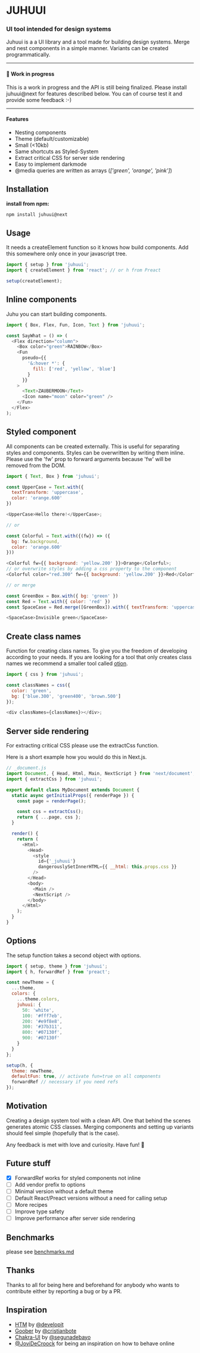 # JUHUUI

### UI tool intended for design systems

Juhuui is a a UI library and a tool made for building design systems. Merge and nest components in a simple manner. Variants can be created programmatically.

---

#### 🔔 Work in progress

This is a work in progress and the API is still being finalized. Please install juhuui@next for features described below.
You can of course test it and provide some feedback :-)

---

#### Features

- Nesting components
- Theme (default/customizable)
- Small (<10kb)
- Same shortcuts as Styled-System
- Extract critical CSS for server side rendering
- Easy to implement darkmode
- @media queries are written as arrays (_['green', 'orange', 'pink']_)

## Installation

**install from npm:**

```js
npm install juhuui@next
```

## Usage

It needs a createElement function so it knows how build components. Add this somewhere only once in your javascript tree.

```js
import { setup } from 'juhuui';
import { createElement } from 'react'; // or h from Preact

setup(createElement);
```

## Inline components

Juhu you can start building components.

```js
import { Box, Flex, Fun, Icon, Text } from 'juhuui';

const SayWhat = () => (
  <Flex direction="column">
    <Box color="green">RAINBOW</Box>
    <Fun
      pseudo={{
        '&:hover *': {
          fill: ['red', 'yellow', 'blue']
        }
      }}
    >
      <Text>ZAUBERMOON</Text>
      <Icon name="moon" color="green" />
    </Fun>
  </Flex>
);
```

## Styled component

All components can be created externally. This is useful for separating styles and components. Styles can be overwritten by writing them inline. Please use the 'fw' prop to forward arguments because 'fw' will be removed from the DOM.

```javascript
import { Text, Box } from 'juhuui';

const UpperCase = Text.with({
  textTransform: 'uppercase',
  color: 'orange.600'
})

<UpperCase>Hello there!</UpperCase>;

// or

const Colorful = Text.with({(fw}) => ({
  bg: fw.background,
  color: 'orange.600'
}))

<Colorful fw={{ background: 'yellow.200' }}>Orange</Colorful>;
// or overwrite styles by adding a css property to the component
<Colorful color="red.300" fw={{ background: 'yellow.200' }}>Red</Colorful>;

// or merge

const GreenBox = Box.with({ bg: 'green' })
const Red = Text.with({ color: 'red' })
const SpaceCase = Red.merge([GreenBox]).with({ textTransform: 'uppercase' })

<SpaceCase>Invisible green</SpaceCase>
```

## Create class names

Function for creating class names. To give you the freedom of developing according to your needs. If you are looking for a tool that only creates class names we recommend a smaller tool called [otion](https://github.com/kripod/otion).

```js
import { css } from 'juhuui';

const classNames = css({
  color: 'green',
  bg: ['blue.300', 'green400', 'brown.500']
});

<div classNames={classNames}></div>;
```

## Server side rendering

For extracting critical CSS please use the extractCss function.

Here is a short example how you would do this in Next.js.

```js
// _document.js
import Document, { Head, Html, Main, NextScript } from 'next/document';
import { extractCss } from 'juhuui';

export default class MyDocument extends Document {
  static async getInitialProps({ renderPage }) {
    const page = renderPage();

    const css = extractCss();
    return { ...page, css };
  }

  render() {
    return (
      <Html>
        <Head>
          <style
            id={'_juhuui'}
            dangerouslySetInnerHTML={{ __html: this.props.css }}
          />
        </Head>
        <body>
          <Main />
          <NextScript />
        </body>
      </Html>
    );
  }
}
```

## Options

The setup function takes a second object with options.

```js
import { setup, theme } from 'juhuui';
import { h, forwardRef } from 'preact';

const newTheme = {
  ...theme,
  colors: {
    ...theme.colors,
    juhuui: {
      50: 'white',
      100: '#fff7eb',
      200: '#e9f8e8',
      300: '#37b311',
      800: '#07130f',
      900: '#07130f'
    }
  }
};

setup(h, {
  theme: newTheme,
  defaultFun: true, // activate fun=true on all components
  forwardRef // necessary if you need refs
});
```

## Motivation

Creating a design system tool with a clean API. One that behind the scenes generates atomic CSS classes. Merging components and setting up variants should feel simple (hopefully that is the case).

Any feedback is met with love and curiosity. Have fun! 💚

## Future stuff

- [x] ForwardRef works for styled components not inline
- [ ] Add vendor prefix to options
- [ ] Minimal version without a default theme
- [ ] Default React/Preact versions without a need for calling setup
- [ ] More recipes
- [ ] Improve type safety
- [ ] Improve performance after server side rendering

## Benchmarks

please see [benchmarks.md](/benchmarks.md)

## Thanks

Thanks to all for being here and beforehand for anybody who wants to contribute either by reporting a bug or by a PR.

## Inspiration

- [HTM](https://github.com/developit/htm) by [@developit](https://twitter.com/_developit)
- [Goober](https://github.com/cristianbote/goober) by [@cristianbote](https://twitter.com/cristianbote_)
- [Chakra-UI](https://github.com/chakra-ui/chakra-ui) by [@segunadebayo](https://twitter.com/thesegunadebayo)
- [@JoviDeCroock](https://twitter.com/jovidec) for being an inspiration on how to behave online
